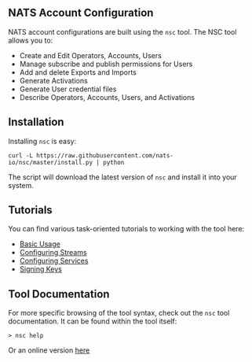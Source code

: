 ## NATS Account Configuration

NATS account configurations are built using the `nsc` tool. The NSC tool allows you to:

- Create and Edit Operators, Accounts, Users
- Manage subscribe and publish permissions for Users
- Add and delete Exports and Imports
- Generate Activations
- Generate User credential files
- Describe Operators, Accounts, Users, and Activations

## Installation

Installing `nsc` is easy:

```text
curl -L https://raw.githubusercontent.com/nats-io/nsc/master/install.py | python
```

The script will download the latest version of `nsc` and install it into your system. 

## Tutorials

You can find various task-oriented tutorials to working with the tool here:

- [Basic Usage](nsc.md)
- [Configuring Streams](streams.md)
- [Configuring Services](services.md)
- [Signing Keys](signing_keys.md)

## Tool Documentation

For more specific browsing of the tool syntax, check out the `nsc` tool documentation.
It can be found within the tool itself:

```text
> nsc help
```

Or an online version [here](https://nats-io.github.io/nsc)

